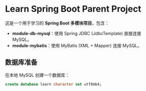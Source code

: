 # Learn Spring Boot Parent Project

这是一个用于学习的 **Spring Boot 多模块项目**，包含：

- **module-db-mysql**：使用 Spring JDBC (JdbcTemplate) 直接连接 MySQL。
- **module-mybatis**：使用 MyBatis (XML + Mapper) 连接 MySQL。

## 数据库准备
在本地 MySQL 创建一个数据库：
```sql
create database learn character set utf8mb4;

